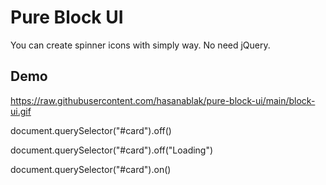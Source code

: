 
# Pure Block UI

You can create spinner icons with simply way. No need jQuery.





## Demo

https://raw.githubusercontent.com/hasanablak/pure-block-ui/main/block-ui.gif

  

document.querySelector("#card").off()

document.querySelector("#card").off("Loading")

document.querySelector("#card").on()
